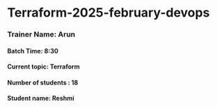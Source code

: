 # Terraform-2025-february-devops

### Trainer Name: Arun
#### Batch Time: 8:30
#### Current topic: Terraform
#### Number of students : 18
#### Student name: Reshmi
